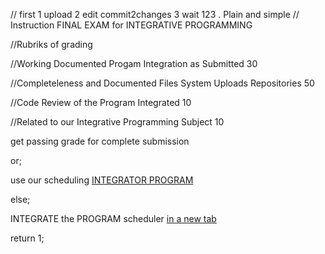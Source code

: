 //  first 1 upload 2 edit commit2changes 3 wait 123 . Plain and simple
//  Instruction FINAL EXAM for INTEGRATIVE PROGRAMMING
<p> //Rubriks of grading </p>
<p> //Working Documented Progam Integration as Submitted                30 </p>
<p> //Completeleness and Documented Files System Uploads Repositories   50 </p>
<p> //Code Review of the Program Integrated                             10 </p>
<p> //Related to our Integrative Programming Subject                    10 </p>
<p> get passing grade for complete submission </p>
<p> or; </p>
<p> use our scheduling <a href="https://calendly.com/armadeloibm/30min"> INTEGRATOR PROGRAM </a> </p>
<p> else; </p>
<p> INTEGRATE the PROGRAM scheduler <a href="https://calendly.com/armadeloibm/30min" target="_blank">in a new tab</a></p>
<p> return 1; </p>

